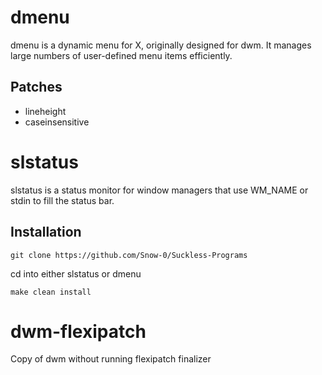 dmenu
=====
dmenu is a dynamic menu for X, originally designed for dwm. It manages large numbers of user-defined menu items efficiently.

Patches
-------
+ lineheight
+ caseinsensitive

slstatus 
========
slstatus is a status monitor for window managers that use WM_NAME or stdin to fill the status bar.



Installation
------------
    git clone https://github.com/Snow-0/Suckless-Programs
    
cd into either slstatus or dmenu

    make clean install
    
dwm-flexipatch
==============
Copy of dwm without running flexipatch finalizer 



   
